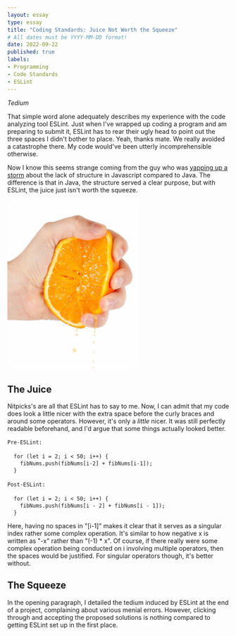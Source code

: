 ```yaml
---
layout: essay
type: essay
title: "Coding Standards: Juice Not Worth the Squeeze"
# All dates must be YYYY-MM-DD format!
date: 2022-09-22
published: true
labels:
- Programming
- Code Standards
- ESLint
---
```


_Tedium_

That simple word alone adequately describes my experience with the code analyzing tool ESLint. Just when I've wrapped up coding a program and am preparing to submit it, ESLint has to rear their ugly head to point out the three spaces I didn't bother to place. Yeah, thanks mate. We really avoided a catastrophe there. My code would've been utterly incomprehensible otherwise. 

Now I know this seems strange coming from the guy who was [yapping up a storm](https://sukaryo-heilscher.github.io/essays/javascript.html) about the lack of structure in Javascript compared to Java. The difference is that in Java, the structure served a clear purpose, but with ESLint, the juice just isn't worth the squeeze.

<img width="300px" class="rounded float-start pe-4" src="../img/juice.jpg">

## The Juice

Nitpicks's are all that ESLint has to say to me. Now, I can admit that my code does look a little nicer with the extra space before the curly braces and around some operators. However, it's only a _little_ nicer. It was still perfectly readable beforehand, and I'd argue that some things actually looked better.

```
Pre-ESLint:

  for (let i = 2; i < 50; i++) {
    fibNums.push(fibNums[i-2] + fibNums[i-1]);
  }

Post-ESLint:

  for (let i = 2; i < 50; i++) {
    fibNums.push(fibNums[i - 2] + fibNums[i - 1]);
  }
```

Here, having no spaces in "[i-1]" makes it clear that it serves as a singular index rather some complex operation. It's similar to how negative x is written as "-x" rather than "(-1) * x". Of course, if there really were some complex operation being conducted on i involving multiple operators, then the spaces would be justified. For singular operators though, it's better without.

## The Squeeze

In the opening paragraph, I detailed the tedium induced by ESLint at the end of a project, complaining about various menial errors. However, clicking through and accepting the proposed solutions is nothing compared to getting ESLint set up in the first place.